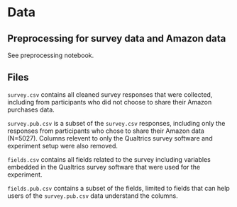 # Data

## Preprocessing for survey data and Amazon data

See preprocessing notebook.

## Files

`survey.csv` contains all cleaned survey responses that were collected, including from participants who did not choose to share their Amazon purchases data.

`survey.pub.csv` is a subset of the `survey.csv` responses, including only the responses from participants who chose to share their Amazon data (N=5027). Columns relevent to only the Qualtrics survey software and experiment setup were also removed.

`fields.csv` contains all fields related to the survey including variables embedded in the Qualtrics survey software that were used for the experiment.

`fields.pub.csv` contains a subset of the fields, limited to fields that can help users of the `survey.pub.csv` data understand the columns. 
